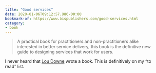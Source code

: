 ```yaml
---
title: "Good services"
date: 2020-01-06T09:12:57.986-00:00
bookmark-of: https://www.bispublishers.com/good-services.html
category:
- book
---
```

> A practical book for practitioners and non-practitioners alike interested in better service delivery, this book is the definitive new guide to designing services that work for users.

I never heard that [Lou Downe](https://blog.louisedowne.com/) wrote a book. This is definitively on my “to read” list.
